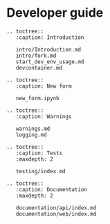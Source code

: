 # Developer guide

```{eval-rst}
.. toctree::
   :caption: Introduction

   intro/Introduction.md
   intro/fork.md
   start_dev_env_usage.md
   devcontainer.md
```

```{eval-rst}
.. toctree::
   :caption: New form

   new_form.ipynb

```

```{eval-rst}
.. toctree::
   :caption: Warnings

   warnings.md
   logging.md

```


```{eval-rst}
.. toctree::
   :caption: Tests
   :maxdepth: 2

   testing/index.md
```

```{eval-rst}
.. toctree::
   :caption: Documentation
   :maxdepth: 2

   documentation/api/index.md
   documentation/web/index.md
```


